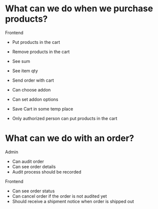 # What can we do when we purchase products?
Frontend
- Put products in the cart
- Remove products in the cart
- See sum
- See item qty
- Send order with cart
- Can choose addon
- Can set addon options
- Save Cart in some temp place




- Only authorized person can put products in the cart

# What can we do with an order?
Admin
- Can audit order
- Can see order details
- Audit process should be recorded


Frontend
- Can see order status
- Can cancel order if the order is not audited yet
- Should receive a shipment notice when order is shipped out